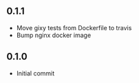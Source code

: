 ## 0.1.1

* Move gixy tests from Dockerfile to travis
* Bump nginx docker image

## 0.1.0

* Initial commit
